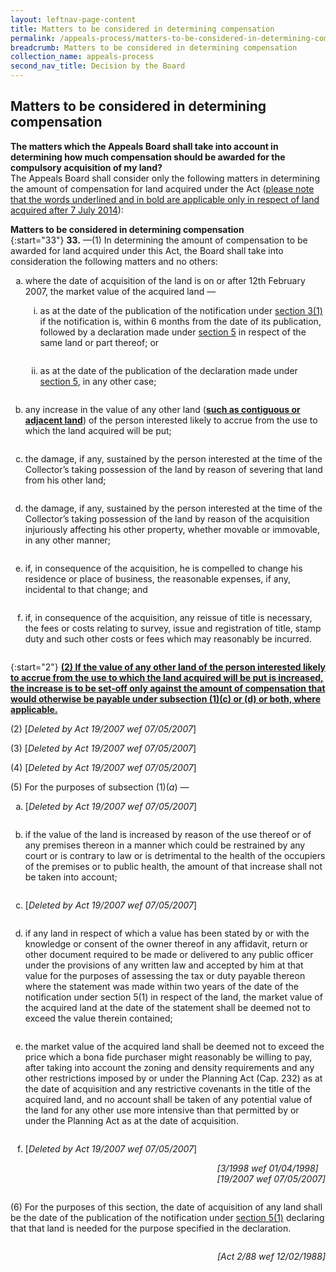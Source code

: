 ```yaml
---
layout: leftnav-page-content
title: Matters to be considered in determining compensation
permalink: /appeals-process/matters-to-be-considered-in-determining-compensation/
breadcrumb: Matters to be considered in determining compensation
collection_name: appeals-process
second_nav_title: Decision by the Board 
---
```


<style>
  ol.alphabet {list-style-type: lower-alpha;}
  ol.roman {list-style-type: lower-roman;}
  ol li p.float{float: right;}
  p.float{float: right;}
  ol.alphabet li{ margin-bottom: 2em;} 
  ol.roman li{ margin-bottom: 2em;} 
</style>
Matters to be considered in determining compensation
---

**The matters which the Appeals Board shall take into account in determining how much compensation should be awarded for the compulsory acquisition of my land?**<br>
The Appeals Board shall consider only the following matters in determining the amount of compensation for land acquired under the Act (<u>please note that the words underlined and in bold are applicable only in respect of land acquired after 7 July 2014</u>):

**Matters to be considered in determining compensation**<br>
{:start="33"} 
**33.** —(1)  In determining the amount of compensation to be awarded for land acquired under this Act, the Board shall take into consideration the following matters and no others:

<ol class="alphabet">
  <li>
    <p>where the date of acquisition of the land is on or after 12th February 2007, the market value of the acquired land —</p>
    <ol class="roman">
      <li>
        <p>as at the date of the publication of the notification under <a href="https://sso.agc.gov.sg/Act/LAA1966?ProvIds=pr3-#pr3-">section 3(1)</a> if the notification is, within 6 months from the date of its publication, followed by a declaration made under <a href="https://sso.agc.gov.sg/Act/LAA1966?ProvIds=pr5-#pr5-">section 5</a> in respect of the same land or part thereof; or</p>
      </li>
      <li>
        <p>as at the date of the publication of the declaration made under <a href="https://sso.agc.gov.sg/Act/LAA1966?ProvIds=pr5-#pr5-">section 5</a>, in any other case;</p>
      </li>
    </ol>
  </li>
  <li>
    <p>any increase in the value of any other land (<u><b>such as contiguous or adjacent land</b></u>) of the person interested likely to accrue from the use to which the land acquired will be put;</p>
  </li>
  <li>
    <p>the damage, if any, sustained by the person interested at the time of the Collector’s taking possession of the land by reason of severing that land from his other land;</p>
  </li>
  <li>
    <p>the damage, if any, sustained by the person interested at the time of the Collector’s taking possession of the land by reason of the acquisition injuriously affecting his other property, whether movable or immovable, in any other manner;</p>
  </li>
  <li>
    <p>if, in consequence of the acquisition, he is compelled to change his residence or place of business, the reasonable expenses, if any, incidental to that change; and</p>
  </li>
  <li>
    <p>if, in consequence of the acquisition, any reissue of title is necessary, the fees or costs relating to survey, issue and registration of title, stamp duty and such other costs or fees which may reasonably be incurred.</p>
  </li> 
</oL>

{:start="2"} 
<b><u>(2) If the value of any other land of the person interested likely to accrue from the use to which the land acquired will be put is increased, the increase is to be set-off only against the amount of compensation that would otherwise be payable under subsection (1)(c) or (d) or both, where applicable.</u></b><br>

<p>(2) [<i>Deleted by Act 19/2007 wef 07/05/2007</i>]</p>

<p>(3) [<i>Deleted by Act 19/2007 wef 07/05/2007</i>]</p>

<p>(4) [<i>Deleted by Act 19/2007 wef 07/05/2007</i>]</p>

<p>(5)  For the purposes of subsection (1)(<i>a</i>) —</p>

<ol class="alphabet">
  <li>
    <p>[<i>Deleted by Act 19/2007 wef 07/05/2007</i>]</p>
  </li>
  <li>
    <p>if the value of the land is increased by reason of the use thereof or of any premises thereon in a manner which could be restrained by any court or is contrary to law or is detrimental to the health of the occupiers of the premises or to public health, the amount of that increase shall not be taken into account;</p>
  </li>
  <li>
    <p>[<i>Deleted by Act 19/2007 wef 07/05/2007</i>]</p>
  </li>
  <li>
    <p>if any land in respect of which a value has been stated by or with the knowledge or consent of the owner thereof in any affidavit, return or other document required to be made or delivered to any public officer under the provisions of any written law and accepted by him at that value for the purposes of assessing the tax or duty payable thereon where the statement was made within two years of the date of the notification under section 5(1) in respect of the land, the market value of the acquired land at the date of the statement shall be deemed not to exceed the value therein contained;</p>
  </li>
  <li>
    <p>the market value of the acquired land shall be deemed not to exceed the price which a bona fide purchaser might reasonably be willing to pay, after taking into account the zoning and density requirements and any other restrictions imposed by or under the Planning Act (Cap. 232) as at the date of acquisition and any restrictive covenants in the title of the acquired land, and no account shall be taken of any potential value of the land for any other use more intensive than that permitted by or under the Planning Act as at the date of acquisition.</p>
  </li>
  <li>
    [<i>Deleted by Act 19/2007 wef 07/05/2007</i>]<br>
    <p class="float"><i>[3/1998 wef 01/04/1998]<br>[19/2007 wef 07/05/2007]</i></p><br>
  </li>
</ol><br>

<p>(6) For the purposes of this section, the date of acquisition of any land shall be the date of the publication of the notification under <a href="https://sso.agc.gov.sg/Act/LAA1966?ProvIds=pr5-#pr5-">section 5(1)</a> declaring that that land is needed for the purpose specified in the declaration.</p>

<p class="float"><i>[Act 2/88 wef 12/02/1988]</i></p>
